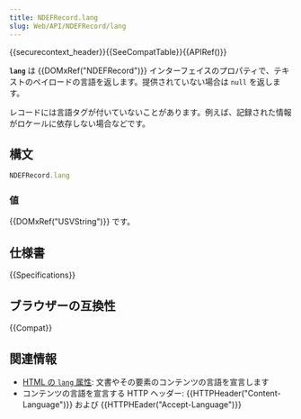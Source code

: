 ```yaml
---
title: NDEFRecord.lang
slug: Web/API/NDEFRecord/lang
---
```

{{securecontext_header}}{{SeeCompatTable}}{{APIRef()}}

**`lang`** は {{DOMxRef("NDEFRecord")}} インターフェイスのプロパティで、テキストのペイロードの言語を返します。提供されていない場合は `null` を返します。

レコードには言語タグが付いていないことがあります。例えば、記録された情報がロケールに依存しない場合などです。

## 構文

```js
NDEFRecord.lang
```

### 値

{{DOMxRef("USVString")}} です。

## 仕様書

{{Specifications}}

## ブラウザーの互換性

{{Compat}}

## 関連情報

- [HTML の `lang` 属性](/ja/docs/Web/HTML/Global_attributes/lang): 文書やその要素のコンテンツの言語を宣言します
- コンテンツの言語を宣言する HTTP ヘッダー: {{HTTPHeader("Content-Language")}} および {{HTTPHEader("Accept-Language")}}
